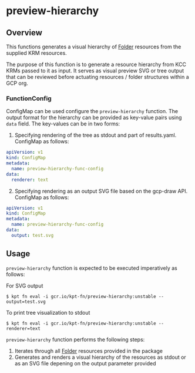 # preview-hierarchy

## Overview

<!--mdtogo:Short-->

This functions generates a visual hierarchy of [Folder](https://cloud.google.com/config-connector/docs/reference/resource-docs/resourcemanager/folder)
resources from the supplied KRM resources.

<!--mdtogo-->

The purpose of this function is to generate a resource hierarchy from KCC KRMs
passed to it as input. It serves as visual preview SVG or tree output that can be reviewed
before actuating resources / folder structures within a GCP org.

<!--mdtogo:Long-->

### FunctionConfig

<!--mdtogo:Long-->

ConfigMap can be used configure the `preview-hierarchy` function. The output format
for the hierarchy can be provided as key-value pairs using `data` field. The key-values
can be in two forms:
1. Specifying rendering of the tree as stdout and part of results.yaml. ConfigMap as follows:

```yaml
apiVersion: v1
kind: ConfigMap
metadata:
  name: preview-hierarchy-func-config
data:
  renderer: text
```

2. Specifying rendering as an output SVG file based on the gcp-draw API. ConfigMap as follows:

```yaml
apiVersion: v1
kind: ConfigMap
metadata:
  name: preview-hierarchy-func-config
data:
  output: test.svg
```

<!--mdtogo-->

## Usage

`preview-hierarchy` function is expected to be executed imperatively as follows:

For SVG output

```shell
$ kpt fn eval -i gcr.io/kpt-fn/preview-hierarchy:unstable -- output=test.svg
```

To print tree visualization to stdout 

```shell
$ kpt fn eval -i gcr.io/kpt-fn/preview-hierarchy:unstable -- renderer=text
```

`preview-hierarchy` function performs the following steps:

1. Iterates through all [Folder](https://cloud.google.com/config-connector/docs/reference/resource-docs/resourcemanager/folder) resources provided in the package
2. Generates and renders a visual hierarchy of the resources as stdout or as an SVG file depening on the output parameter provided

<!--mdtogo-->
